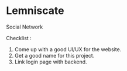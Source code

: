 # Lemniscate
Social Network

Checklist :

1. Come up with a good UI/UX for the website. 
2. Get a good  name for this project. 
3. Link login page with backend.
